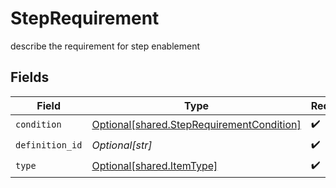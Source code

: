 # StepRequirement

describe the requirement for step enablement


## Fields

| Field                                                                                            | Type                                                                                             | Required                                                                                         | Description                                                                                      |
| ------------------------------------------------------------------------------------------------ | ------------------------------------------------------------------------------------------------ | ------------------------------------------------------------------------------------------------ | ------------------------------------------------------------------------------------------------ |
| `condition`                                                                                      | [Optional[shared.StepRequirementCondition]](undefined/models/shared/steprequirementcondition.md) | :heavy_check_mark:                                                                               | N/A                                                                                              |
| `definition_id`                                                                                  | *Optional[str]*                                                                                  | :heavy_check_mark:                                                                               | N/A                                                                                              |
| `type`                                                                                           | [Optional[shared.ItemType]](undefined/models/shared/itemtype.md)                                 | :heavy_check_mark:                                                                               | N/A                                                                                              |